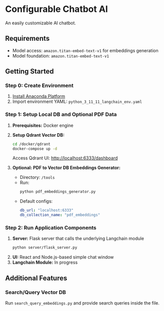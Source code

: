 # Configurable Chatbot AI

An easily customizable AI chatbot.

## Requirements

- Model access: `amazon.titan-embed-text-v1` for embeddings generation  
- Model foundation: `amazon.titan-embed-text-v1`  

## Getting Started

### Step 0: Create Environment

1. [Install Anaconda Platform](https://www.anaconda.com/download)  
2. Import environment YAML: `python_3_11_11_langchain_env.yaml`  

### Step 1: Setup Local DB and Optional PDF Data  

1. **Prerequisites:** Docker engine  
2. **Setup Qdrant Vector DB:**  
   ```sh
   cd /docker/qdrant
   docker-compose up -d
   ```
   Access Qdrant UI: [http://localhost:6333/dashboard](http://localhost:6333/dashboard)  

3. **Optional: PDF to Vector DB Embeddings Generator:**  
   - Directory: `/tools`  
   - Run:  
     ```sh
     python pdf_embeddings_generator.py
     ```
   - Default configs:  
     ```yaml
     db_url: "localhost:6333"
     db_collection_name: "pdf_embeddings"
     ```

### Step 2: Run Application Components  

1. **Server:** Flask server that calls the underlying Langchain module  
   ```sh
   python server/flask_server.py
   ```
2. **UI:** React and Node.js-based simple chat window  
3. **Langchain Module:** In progress  

## Additional Features  

### Search/Query Vector DB  

Run `search_query_embeddings.py` and provide search queries inside the file.  
